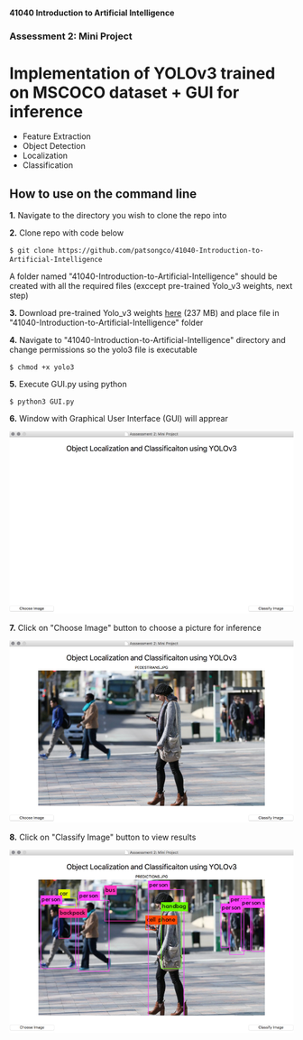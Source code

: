#### 41040 Introduction to Artificial Intelligence
### Assessment 2: Mini Project
# Implementation of YOLOv3 trained on MSCOCO dataset + GUI for inference
- Feature Extraction
- Object Detection
- Localization
- Classification

## How to use on the command line
**1.** Navigate to the directory you wish to clone the repo into

**2.** Clone repo with code below
```
$ git clone https://github.com/patsongco/41040-Introduction-to-Artificial-Intelligence
```

A folder named "41040-Introduction-to-Artificial-Intelligence" should be created with all the required files (exccept pre-trained Yolo_v3 weights, next step)

**3.** Download pre-trained Yolo_v3 weights [here](https://pjreddie.com/media/files/yolov3.weights) (237 MB) and place file in "41040-Introduction-to-Artificial-Intelligence" folder

**4.** Navigate to "41040-Introduction-to-Artificial-Intelligence" directory and change permissions so the yolo3 file is executable
```
$ chmod +x yolo3
```
**5.** Execute GUI.py using python
```
$ python3 GUI.py
```
**6.** Window with Graphical User Interface (GUI) will apprear

![Image of GUI1](/GUI_1.png)

**7.** Click on "Choose Image" button to choose a picture for inference

![Image of GUI2](/GUI_2.png)

**8.** Click on "Classify Image" button to view results

![Image of GUI3](/GUI_3.png)

